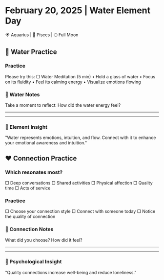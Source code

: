 # February 20, 2025 | Water Element Day
☀️ Aquarius | 🌙 Pisces | 🌕 Full Moon

## 🌊 Water Practice

### Practice
Please try this:
□ Water Meditation (5 min)
  • Hold a glass of water
  • Focus on its fluidity
  • Feel its calming energy
  • Visualize emotions flowing

### 📝 Water Notes
Take a moment to reflect:
How did the water energy feel?
_______________________
_______________________

### 💫 Element Insight
"Water represents emotions, intuition, and flow. Connect with it to enhance your emotional awareness and intuition."

## ❤️ Connection Practice

### Which resonates most?
□ Deep conversations
□ Shared activities
□ Physical affection
□ Quality time
□ Acts of service

### Practice
□ Choose your connection style
□ Connect with someone today
□ Notice the quality of connection

### 📝 Connection Notes
What did you choose? How did it feel?
_______________________
_______________________

### 💫 Psychological Insight
"Quality connections increase well-being and reduce loneliness." 